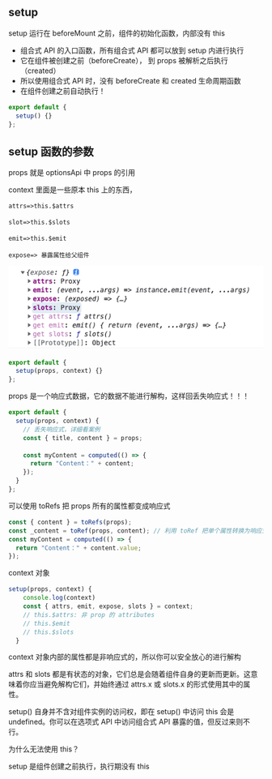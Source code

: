 ## setup

setup 运行在 beforeMount 之前，组件的初始化函数，内部没有 this

- 组合式 API 的入口函数，所有组合式 API 都可以放到 setup 内进行执行
- 它在组件被创建之前（beforeCreate）， 到 props 被解析之后执行（created）
- 所以使用组合式 API 时，没有 beforeCreate 和 created 生命周期函数
- 在组件创建之前自动执行！

```js
export default {
  setup() {}
};
```

## setup 函数的参数

props 就是 optionsApi 中 props 的引用

context 里面是一些原本 this 上的东西，

    attrs=>this.$attrs

    slot=>this.$slots

    emit=>this.$emit

    expose=> 暴露属性给父组件

![](../README_files/Xnip2023-01-30_11-23-02.jpg)

```js
export default {
  setup(props, context) {}
};
```

props 是一个响应式数据，它的数据不能进行解构，这样回丢失响应式！！！

```js
export default {
  setup(props, context) {
    // 丢失响应式，详细看案例
    const { title, content } = props;

    const myContent = computed(() => {
      return "Content：" + content;
    });
  }
};
```

可以使用 toRefs 把 props 所有的属性都变成响应式

```js
const { content } = toRefs(props);
const _content = toRef(props, content); // 利用 toRef 把单个属性转换为响应式
const myContent = computed(() => {
  return "Content：" + content.value;
});
```

context 对象

```js
setup(props, context) {
    console.log(context)
    const { attrs, emit, expose, slots } = context;
    // this.$attrs: 非 prop 的 attributes
    // this.$emit
    // this.$slots
  }
```

context 对象内部的属性都是非响应式的，所以你可以安全放心的进行解构

attrs 和 slots 都是有状态的对象，它们总是会随着组件自身的更新而更新。这意味着你应当避免解构它们，并始终通过 attrs.x 或 slots.x 的形式使用其中的属性。

setup() 自身并不含对组件实例的访问权，即在 setup() 中访问 this 会是 undefined。你可以在选项式 API 中访问组合式 API 暴露的值，但反过来则不行。

为什么无法使用 this？

setup 是组件创建之前执行，执行期没有 this